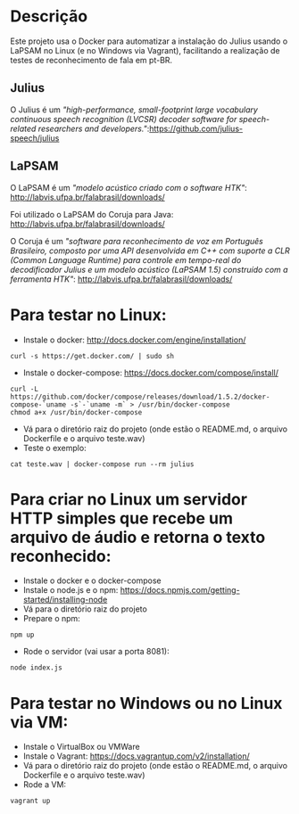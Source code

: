 # Descrição
Este projeto usa o Docker para automatizar a instalação do Julius usando o LaPSAM no Linux (e no Windows via Vagrant), facilitando a realização de testes de reconhecimento de fala em pt-BR.

## Julius
O Julius é um *"high-performance, small-footprint large vocabulary continuous speech recognition (LVCSR) decoder software for speech-related researchers and developers."*:https://github.com/julius-speech/julius

## LaPSAM
O LaPSAM é um *"modelo acústico criado com o software HTK"*: http://labvis.ufpa.br/falabrasil/downloads/

Foi utilizado o LaPSAM do Coruja para Java: http://labvis.ufpa.br/falabrasil/downloads/

O Coruja é um *"software para reconhecimento de voz em Português Brasileiro, composto por uma API desenvolvida em C++ com suporte a CLR (Common Language Runtime) para controle em tempo-real do decodificador Julius e um modelo acústico (LaPSAM 1.5) construído com a ferramenta HTK"*: http://labvis.ufpa.br/falabrasil/downloads/

# Para testar no Linux:
- Instale o docker: http://docs.docker.com/engine/installation/
```
curl -s https://get.docker.com/ | sudo sh
```
- Instale o docker-compose: https://docs.docker.com/compose/install/
```
curl -L https://github.com/docker/compose/releases/download/1.5.2/docker-compose-`uname -s`-`uname -m` > /usr/bin/docker-compose
chmod a+x /usr/bin/docker-compose
```
- Vá para o diretório raiz do projeto (onde estão o README.md, o arquivo Dockerfile e o arquivo teste.wav)
- Teste o exemplo:
```
cat teste.wav | docker-compose run --rm julius 
```

# Para criar no Linux um servidor HTTP simples que recebe um arquivo de áudio e retorna o texto reconhecido:
- Instale o docker e o docker-compose
- Instale o node.js e o npm: https://docs.npmjs.com/getting-started/installing-node
- Vá para o diretório raiz do projeto
- Prepare o npm:
```
npm up
```
- Rode o servidor (vai usar a porta 8081):
```
node index.js
```

# Para testar no Windows ou no Linux via VM:
- Instale o VirtualBox ou VMWare
- Instale o Vagrant: https://docs.vagrantup.com/v2/installation/
- Vá para o diretório raiz do projeto (onde estão o README.md, o arquivo Dockerfile e o arquivo teste.wav)
- Rode a VM:
```
vagrant up
```
